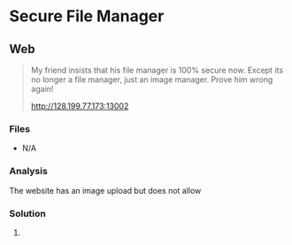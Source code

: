 # Secure File Manager
## Web

> My friend insists that his file manager is 100% secure now.
> Except its no longer a file manager, just an image manager.
> Prove him wrong again!
>
> http://128.199.77.173:13002

### Files
- N/A

### Analysis
The website has an image upload but does not allow

### Solution
1. 

